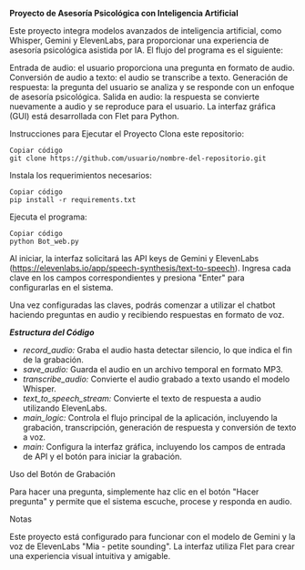 **Proyecto de Asesoría Psicológica con Inteligencia Artificial**

Este proyecto integra modelos avanzados de inteligencia artificial, como Whisper, Gemini y ElevenLabs, para proporcionar una experiencia de asesoría psicológica asistida por IA. El flujo del programa es el siguiente:

Entrada de audio: el usuario proporciona una pregunta en formato de audio.
Conversión de audio a texto: el audio se transcribe a texto.
Generación de respuesta: la pregunta del usuario se analiza y se responde con un enfoque de asesoría psicológica.
Salida en audio: la respuesta se convierte nuevamente a audio y se reproduce para el usuario.
La interfaz gráfica (GUI) está desarrollada con Flet para Python.

Instrucciones para Ejecutar el Proyecto
Clona este repositorio:

```
Copiar código
git clone https://github.com/usuario/nombre-del-repositorio.git
```

Instala los requerimientos necesarios:

```
Copiar código
pip install -r requirements.txt

```

Ejecuta el programa:

```
Copiar código
python Bot_web.py
```

Al iniciar, la interfaz solicitará las API keys de Gemini y ElevenLabs (https://elevenlabs.io/app/speech-synthesis/text-to-speech). Ingresa cada clave en los campos correspondientes y presiona "Enter" para configurarlas en el sistema.

Una vez configuradas las claves, podrás comenzar a utilizar el chatbot haciendo preguntas en audio y recibiendo respuestas en formato de voz.

***Estructura del Código***

- *record_audio:* Graba el audio hasta detectar silencio, lo que indica el fin de la grabación.
- *save_audio:* Guarda el audio en un archivo temporal en formato MP3.
- *transcribe_audio:* Convierte el audio grabado a texto usando el modelo Whisper.
- *text_to_speech_stream:* Convierte el texto de respuesta a audio utilizando ElevenLabs.
- *main_logic:* Controla el flujo principal de la aplicación, incluyendo la grabación, transcripción, generación de respuesta y conversión de texto a voz.
- *main:* Configura la interfaz gráfica, incluyendo los campos de entrada de API y el botón para iniciar la grabación.

Uso del Botón de Grabación

Para hacer una pregunta, simplemente haz clic en el botón "Hacer pregunta" y permite que el sistema escuche, procese y responda en audio.

Notas

Este proyecto está configurado para funcionar con el modelo de Gemini y la voz de ElevenLabs "Mia - petite sounding".
La interfaz utiliza Flet para crear una experiencia visual intuitiva y amigable.

